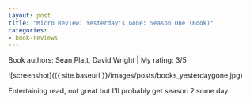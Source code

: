 ```yaml
---
layout: post
title: "Micro Review: Yesterday's Gone: Season One (Book)"
categories:
- book-reviews
---
```


<p>Book authors: Sean Platt, David Wright | My rating: 3/5</p>


![screenshot]({{ site.baseurl }}/images/posts/books_yesterdaygone.jpg)


<p>Entertaining read, not great but I'll probably get season 2 some day.</p>
